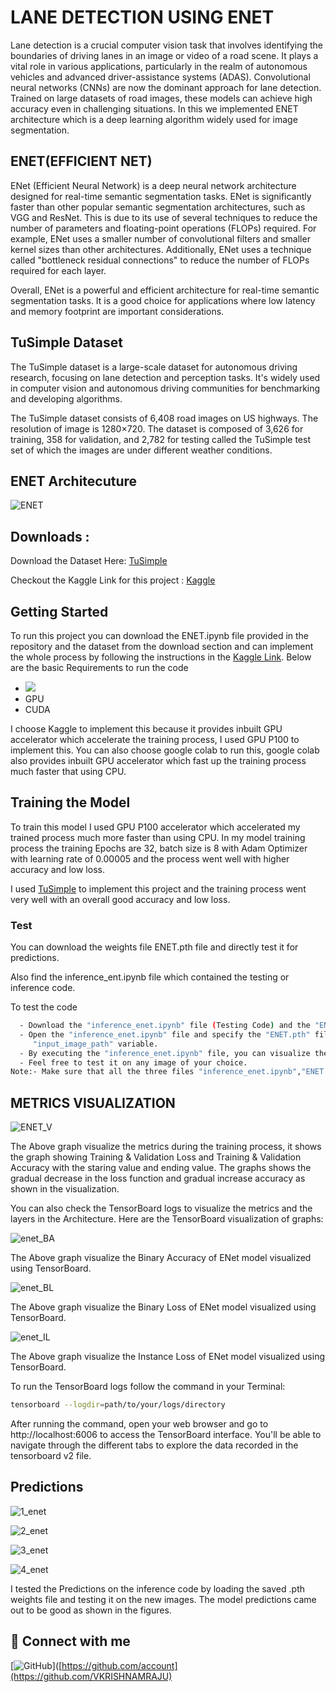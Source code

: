 
# **LANE DETECTION USING ENET**
Lane detection is a crucial computer vision task that involves identifying the boundaries of driving lanes in an image or video of a road scene. It plays a vital role in various applications, particularly in the realm of autonomous vehicles and advanced driver-assistance systems (ADAS).  Convolutional neural networks (CNNs) are now the dominant approach for lane detection. Trained on large datasets of road images, these models can achieve high accuracy even in challenging situations.  In this we implemented ENET architecture which is a deep learning algorithm widely used for image segmentation.
## ENET(EFFICIENT NET)
ENet (Efficient Neural Network) is a deep neural network architecture designed for real-time semantic segmentation tasks.    ENet is significantly faster than other popular semantic segmentation architectures, such as VGG and ResNet. This is due to its use of several techniques to reduce the number of parameters and floating-point operations (FLOPs) required. For example, ENet uses a smaller number of convolutional filters and smaller kernel sizes than other architectures. Additionally, ENet uses a technique called "bottleneck residual connections" to reduce the number of FLOPs required for each layer.

Overall, ENet is a powerful and efficient architecture for real-time semantic segmentation tasks. It is a good choice for applications where low latency and memory footprint are important considerations.


## TuSimple Dataset
The TuSimple dataset is a large-scale dataset for autonomous driving research, focusing on lane detection and perception tasks. It's widely used in computer vision and autonomous driving communities for benchmarking and developing algorithms.

The TuSimple dataset consists of 6,408 road images on US highways. The resolution of image is 1280×720. The dataset is composed of 3,626 for training, 358 for validation, and 2,782 for testing called the TuSimple test set of which the images are under different weather conditions.



## ENET Architecuture 

![ENET](https://github.com/maheshmm7/ENET_Lane_Detection/assets/121345928/d90a3ebc-f794-4e3c-b0f7-c983808818a2)

## Downloads :    
Download the Dataset Here: [TuSimple](https://www.kaggle.com/datasets/manideep1108/tusimple)



Checkout the Kaggle Link for this project : [Kaggle](https://www.kaggle.com/code/rangalamahesh/lane-detection-using-enet)
## Getting Started 

To run this project you can download the ENET.ipynb file provided in the repository and the dataset from the download section and can implement the whole process by following the instructions in the [Kaggle Link](https://www.kaggle.com/code/rangalamahesh/lane-detection-using-enet).  Below are the basic Requirements to run the code 
  - ![](https://img.shields.io/badge/PyTorch-EE4C2C.svg?style=for-the-badge&logo=PyTorch&logoColor=white)
  - GPU
  - CUDA

I choose Kaggle to implement this because it provides inbuilt GPU accelerator which accelerate the training process, I used  GPU P100 to implement this.  You can also choose google colab to run this, google colab also provides inbuilt GPU accelerator which fast up the training process much faster that using CPU.
## Training the Model

To train this model I used  GPU P100 accelerator which accelerated my trained process much more faster than using CPU.  In my model training process the training Epochs are 32, batch size is 8 with Adam Optimizer with learning rate of 0.00005 and the process went well with higher accuracy and low loss. 

I used  [TuSimple](https://www.kaggle.com/datasets/manideep1108/tusimple) to implement this project and the training process went very well with an overall good accuracy and low loss. 



### Test 

You can download the weights file ENET.pth file and directly test it for predictions.  

Also find the inference_ent.ipynb file which contained the testing or inference code.

To test the code
```bash
  - Download the "inference_enet.ipynb" file (Testing Code) and the "ENET.pth" file (model weights) and "lane_detector.py" file.
  - Open the "inference_enet.ipynb" file and specify the "ENET.pth" file in the "model_path" variable. Next, provide the file path for the testing image in the 
     "input_image_path" variable.
  - By executing the "inference_enet.ipynb" file, you can visualize the predictions.
  - Feel free to test it on any image of your choice.
Note:- Make sure that all the three files "inference_enet.ipynb","ENET.pth" and "lane_detector.py" in the same directory so that the code run without any errors.
```

## METRICS VISUALIZATION

![ENET_V](https://github.com/maheshmm7/ENET_Lane_Detection/assets/121345928/c406694c-4266-48ff-9175-b655083ad14d)


The Above graph visualize the metrics during the training process, it shows the graph showing Training & Validation Loss and Training & Validation Accuracy with the staring value and ending value.  The graphs shows the gradual decrease in the loss function and gradual increase accuracy as shown in the visualization.

You can also check the TensorBoard logs to visualize the metrics and the layers in the Architecture.  Here are the TensorBoard visualization of graphs:

![enet_BA](https://github.com/maheshmm7/ENET_Lane_Detection/assets/121345928/16ba871a-c0a7-4a5b-9575-1e4b788224ac)

The Above graph visualize the Binary Accuracy of ENet model visualized using TensorBoard.

![enet_BL](https://github.com/maheshmm7/ENET_Lane_Detection/assets/121345928/2846344c-7f13-4fe9-950b-a3b351534e14)

The Above graph visualize the Binary Loss of ENet model visualized using TensorBoard.

![enet_IL](https://github.com/maheshmm7/ENET_Lane_Detection/assets/121345928/35c9a78a-90e7-4b33-b6c1-105dc63bc530)

The Above graph visualize the Instance Loss of ENet model visualized using TensorBoard.

To run the TensorBoard logs follow the command in your Terminal:
```bash
tensorboard --logdir=path/to/your/logs/directory
```
After running the command, open your web browser and go to http://localhost:6006 to access the TensorBoard interface. You'll be able to navigate through the different tabs to explore the data recorded in the tensorboard v2 file.
## Predictions 

![1_enet](https://github.com/VKRISHNAMRAJU/ENET_Lane_Detection/assets/121345928/20e88d9d-f9fc-4497-b461-1e91daa0a6cb)

![2_enet](https://github.com/VKRISHNAMRAJU/ENET_Lane_Detection/assets/121345928/a0d293a1-7595-4c10-93b1-d6453d7cc2eb)

![3_enet](https://github.com/VKRISHNAMRAJU/ENET_Lane_Detection/assets/121345928/d6565822-dd32-4383-95fe-4bb38d7d9f72)

![4_enet](https://github.com/VKRISHNAMRAJU/ENET_Lane_Detection/assets/121345928/36133c9c-19bd-438d-be06-21869f42c00f)



I tested the Predictions on the inference code by loading the saved .pth weights file and testing it on the new images.  The model predictions came out to be good as shown in the figures.

## 🔗 Connect with me
[![GitHub](https://img.shields.io/badge/github-%23121011.svg?style=for-the-badge&logo=github&logoColor=white)]([https://github.com/account](https://github.com/VKRISHNAMRAJU)  
